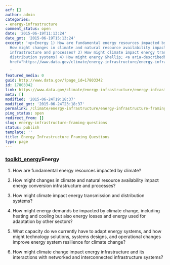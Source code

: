 ```yaml
---
acf: []
author: admin
categories:
- energy-infrastructure
comment_status: open
date: '2015-06-19T11:13:24'
date_gmt: '2015-06-19T15:13:24'
excerpt: '<p>Energy 1) How are fundamental energy resources impacted by climate? 2)
  How might changes in climate and natural resource availability impact energy conversion
  infrastructure and processes? 3) How might climate impact energy transmission and
  distribution systems? 4) How might energy &hellip; <a aria-describedby="post-title-17803342"
  href="https://www.data.gov/climate/energy-infrastructure/energy-infrastructure-framing-questions/">Continued</a></p>

  '
featured_media: 0
guid: http://www.data.gov/?page_id=17803342
id: 17803342
link: https://www.data.gov/climate/energy-infrastructure/energy-infrastructure-framing-questions/
meta: []
modified: '2015-06-24T19:18:37'
modified_gmt: '2015-06-24T23:18:37'
permalink: /climate/energy-infrastructure/energy-infrastructure-framing-questions/
ping_status: open
redirect_from: []
slug: energy-infrastructure-framing-questions
status: publish
template: ''
title: Energy Infrastructure Framing Questions
type: page
---
```

### [toolkit_energy](https://s3.amazonaws.com/bsp-ocsit-prod-east-appdata/datagov/wordpress/2014/03/toolkit_energy.jpg)Energy


1) How are fundamental energy resources impacted by climate?


2) How might changes in climate and natural resource availability impact energy conversion infrastructure and processes?


3) How might climate impact energy transmission and distribution systems?


4) How might energy demands be impacted by climate change, including heating and cooling but also energy losses and energy used for adaptation by other sectors?


5) What capacity do we currently have to adapt energy systems, and how might technology solutions, systems designs, and operational changes improve energy system resilience for climate change?


6) How might climate change impact energy infrastructure and its interactions with networked and interconnected infrastructure systems?



